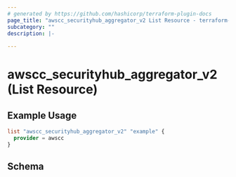 ```yaml
---
# generated by https://github.com/hashicorp/terraform-plugin-docs
page_title: "awscc_securityhub_aggregator_v2 List Resource - terraform-provider-awscc"
subcategory: ""
description: |-
  
---
```


# awscc_securityhub_aggregator_v2 (List Resource)



## Example Usage

```terraform
list "awscc_securityhub_aggregator_v2" "example" {
  provider = awscc
}
```

<!-- schema generated by tfplugindocs -->
## Schema
